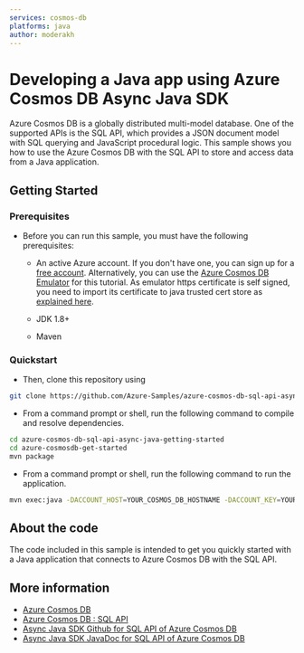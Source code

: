 ```yaml
---
services: cosmos-db
platforms: java
author: moderakh
---
```


# Developing a Java app using Azure Cosmos DB Async Java SDK

Azure Cosmos DB is a globally distributed multi-model database. One of the supported APIs is the SQL API, which provides a JSON document model with SQL querying and JavaScript procedural logic. This sample shows you how to use the Azure Cosmos DB with the SQL API to store and access data from a Java application.

## Getting Started

### Prerequisites

* Before you can run this sample, you must have the following prerequisites:

   * An active Azure account. If you don't have one, you can sign up for a [free account](https://azure.microsoft.com/free/). Alternatively, you can use the [Azure Cosmos DB Emulator](https://azure.microsoft.com/documentation/articles/documentdb-nosql-local-emulator) for this tutorial. As emulator https certificate is self signed, you need to import its certificate to java trusted cert store as [explained here](https://docs.microsoft.com/en-us/azure/cosmos-db/local-emulator-export-ssl-certificates).

   * JDK 1.8+
   * Maven

### Quickstart

* Then, clone this repository using

```bash
git clone https://github.com/Azure-Samples/azure-cosmos-db-sql-api-async-java-getting-started.git
```

* From a command prompt or shell, run the following command to compile and resolve dependencies.

```bash
cd azure-cosmos-db-sql-api-async-java-getting-started
cd azure-cosmosdb-get-started
mvn package
```

* From a command prompt or shell, run the following command to run the application.

```bash
mvn exec:java -DACCOUNT_HOST=YOUR_COSMOS_DB_HOSTNAME -DACCOUNT_KEY=YOUR_COSMOS_DB_MASTER_KEY
```

## About the code

The code included in this sample is intended to get you quickly started with a Java application that connects to Azure Cosmos DB with the SQL API.

## More information

- [Azure Cosmos DB](https://docs.microsoft.com/azure/cosmos-db/introduction)
- [Azure Cosmos DB : SQL API](https://docs.microsoft.com/en-us/azure/cosmos-db/sql-api-introduction)
- [Async Java SDK Github for SQL API of Azure Cosmos DB](https://github.com/Azure/azure-cosmosdb-java)
- [Async Java SDK JavaDoc for SQL API of Azure Cosmos DB](https://azure.github.io/azure-cosmosdb-java)
